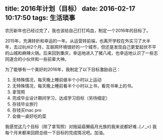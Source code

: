 title: 2016年计划（目标）
date: 2016-02-17 10:17:50
tags: 生活琐事
---
农历新年也已经过完了，我也该给自己打打鸡血，制定一个2016年的目标了。
<!-- more -->
2015年，充满转折和幸运的一年。从运营转前端，也离开学校在外实习了大半年，去过杭州2个月，互联网环境很好的一个城市，但还是发现自己更爱起伏不平的山城和麻辣火锅。后来回到重庆，幸运地进入了猪八戒，也幸运地认识了一些志同道合的小伙伴和一些前辈大神。

为了能够有一个美好的2016年，我制定了以下目标激励自己：

1. 无特殊情况，每天晚上睡前做半个小时以上运动
2. 无特殊情况，每天晚上睡前看半个小时以上书，看完书单上的书。
3. 拿驾照
4. 完成毕业设计期间学习，达成学习目标（另待细定）
5. 存钱毕业旅行
6. 存钱买mac pro
7. 会做一桌好吃的菜

我感觉这几个目标（除了拿驾照）对拖延癌懒癌月光族的我来说都好难..(ノ_<)
我每个月末都来回顾总结一下目标的完成情况吧。加油。